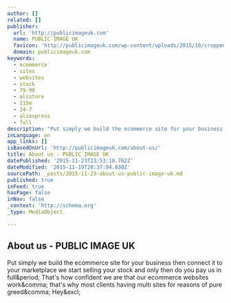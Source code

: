 ```yaml
---
author: []
related: []
publisher:
  url: 'http://publicimageuk.com'
  name: PUBLIC IMAGE UK
  favicon: 'http://publicimageuk.com/wp-content/uploads/2015/10/cropped-AliStore_147-21-300x300.jpg'
  domain: publicimageuk.com
keywords:
  - ecommerce
  - sites
  - websites
  - stock
  - 79-90
  - alistore
  - 115m
  - 24-7
  - aliexpress
  - full
description: "Put simply we build the ecommerce site for your business then connect it to your marketplace we start selling your stock and only then do you pay us in full. That's how confident we are that our ecommerce websites work, that's why most clients having multi sites for reasons of pure greed, Hey!"
inLanguage: en
app_links: []
isBasedOnUrl: 'http://publicimageuk.com/about-us/'
title: About us - PUBLIC IMAGE UK
datePublished: '2015-11-23T23:53:18.762Z'
dateModified: '2015-11-19T20:37:04.830Z'
sourcePath: _posts/2015-11-23-about-us-public-image-uk.md
published: true
inFeed: true
hasPage: false
inNav: false
_context: 'http://schema.org'
_type: MediaObject

---
```

<article style=""><h1>About us - PUBLIC IMAGE UK</h1><p>Put simply we build the ecommerce site for your business then connect it to your marketplace we start selling your stock and only then do you pay us in full&amp;period; That's how confident we are that our ecommerce websites work&amp;comma; that's why most clients having multi sites for reasons of pure greed&amp;comma; Hey&amp;excl;</p></article>